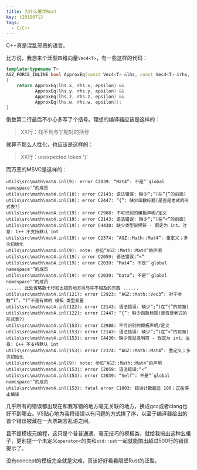 ```yaml
---
title: 为什么要学Rust
key: t20180713
tags:
  - C/C++
---
```


C++真是混乱邪恶的语言。

<!--more-->

比方说，我想来个泛型四维向量`Vec4<T>`，有一些这样的代码：

```cpp
template<typename T>
AGZ_FORCE_INLINE bool ApproxEq(const Vec4<T> &lhs, const Vec4<T> &rhs, T epsilon)
{
    return ApproxEq(lhs.x, rhs.x, epsilon) &&
           ApproxEq(lhs.y, rhs.y, epsilon) &&
           ApproxEq(lhs.z, rhs.z, epsilon) &&
           ApproxEq(lhs.w, rhs.w, epsilon));
}
```

倒数第二行最后不小心多写了个括号。理想的编译器应该是这样的：

> XX行：找不到与')'配对的括号

就算不那么人性化，也应该是这样的：

> XX行：unexpected token ')'

而万恶的MSVC是这样的：

```
utils\src\math\mat4.inl(9): error C2039: “Mat4”: 不是“`global namespace'”的成员
utils\src\math\mat4.inl(10): error C2143: 语法错误: 缺少“;”(在“{”的前面)
utils\src\math\mat4.inl(10): error C2447: “{”: 缺少函数标题(是否是老式的形式表?)
utils\src\math\mat4.inl(19): error C2988: 不可识别的模板声明/定义
utils\src\math\mat4.inl(19): error C2143: 语法错误: 缺少“;”(在“<”的前面)
utils\src\math\mat4.inl(19): error C4430: 缺少类型说明符 - 假定为 int。注意: C++ 不支持默认 int
utils\src\math\mat4.inl(19): error C2374: “AGZ::Math::Mat4”: 重定义；多次初始化
utils\src\math\mat4.inl(9): note: 参见“AGZ::Math::Mat4”的声明
utils\src\math\mat4.inl(19): error C2059: 语法错误:“<”
utils\src\math\mat4.inl(19): error C2039: “Mat4”: 不是“`global namespace'”的成员
utils\src\math\mat4.inl(19): error C2039: “Data”: 不是“`global namespace'”的成员
...... 此处省略数十行和出错的地方风马牛不相及的东西 ......
utils\src\math\mat4.inl(121): error C2923: “AGZ::Math::Vec3”: 对于参数“T”，“T”不是有效的 模板 类型变量
utils\src\math\mat4.inl(122): error C2143: 语法错误: 缺少“;”(在“{”的前面)
utils\src\math\mat4.inl(122): error C2447: “{”: 缺少函数标题(是否是老式的形式表?)
utils\src\math\mat4.inl(153): error C2988: 不可识别的模板声明/定义
utils\src\math\mat4.inl(153): error C2143: 语法错误: 缺少“;”(在“<”的前面)
utils\src\math\mat4.inl(153): error C4430: 缺少类型说明符 - 假定为 int。注意: C++ 不支持默认 int
utils\src\math\mat4.inl(153): error C2374: “AGZ::Math::Mat4”: 重定义；多次初始化
utils\src\math\mat4.inl(9): note: 参见“AGZ::Math::Mat4”的声明
utils\src\math\mat4.inl(153): error C2059: 语法错误:“<”
utils\src\math\mat4.inl(153): error C2039: “Self”: 不是“`global namespace'”的成员
utils\src\math\mat4.inl(153): fatal error C1003: 错误计数超过 100；正在停止编译
```

几乎所有的错误都出现在和我写错的地方毫无关联的地方，换成gcc或者clang也好不到哪去。VS贴心地为我将错误以有问题的方式排了序，以至于编译器给出的首个错误被藏在一大票胡言乱语之间。

且不提模板元编程，这只是个普普通通、毫无技巧的模板类，就给我搞出这种幺蛾子，更别提一个未定义`operator<`的类和`std::set`一起就能搞出超过500行的错误提示了。

没有concept的模板完全就是灾难，真该好好看看隔壁Rust的泛型。
